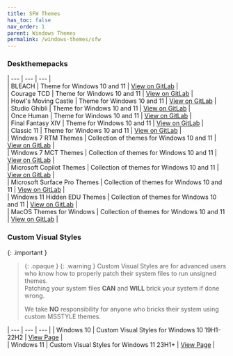 ```yaml
---
title: SFW Themes
has_toc: false
nav_order: 1
parent: Windows Themes
permalink: /windows-themes/sfw
---
```


### Deskthemepacks

| --- | --- | --- |  
| BLEACH | Theme for Windows 10 and 11 | [View on GitLab][BLEACH] |  
| Courage TCD | Theme for Windows 10 and 11 | [View on GitLab][CourageTCD] |  
| Howl's Moving Castle | Theme for Windows 10 and 11 | [View on GitLab][HMC] |  
| Studio Ghibli | Theme for Windows 10 and 11 | [View on GitLab][StudioGhibli] |  
| Once Human | Theme for Windows 10 and 11 | [View on GitLab][OnceHuman] |  
| Final Fantasy XIV | Theme for Windows 10 and 11 | [View on GitLab][FFXIV] |  
| Classic 11 | Theme for Windows 10 and 11 | [View on GitLab][Classic11] |  
| Windows 7 RTM Themes | Collection of themes for Windows 10 and 11 | [View on GitLab][RTM] |  
| Windows 7 MCT Themes | Collection of themes for Windows 10 and 11 | [View on GitLab][MCT] |  
| Microsoft Copilot Themes | Collection of themes for Windows 10 and 11 | [View on GitLab][MSCopilot] |  
| Microsoft Surface Pro Themes | Collection of themes for Windows 10 and 11 | [View on GitLab][MSSurfacePro] |  
| Windows 11 Hidden EDU Themes | Collection of themes for Windows 10 and 11 | [View on GitLab][EDU] |  
| MacOS Themes for Windows | Collection of themes for Windows 10 and 11 | [View on GitLab][MacOS] |  

### Custom Visual Styles

{: .important }
> {: .opaque }
> {: .warning }
> Custom Visual Styles are for advanced users who know how to properly patch their system files to run unsigned themes.  
> Patching your system files **CAN** and **WILL** brick your system if done wrong.
>
> We take **NO** responsibility for anyone who bricks their system using custom MSSTYLE themes.
 
| --- | --- | --- |
| Windows 10 | Custom Visual Styles for Windows 10 19H1-22H2 | [View Page][Windows10Themes] |  
| Windows 11 | Custom Visual Styles for Windows 11 23H1+ | [View Page][Windows11Themes] |  

<!-- ////////////////////////////////////////////////////////////////////////////////////////////////////////////////////// -->

[Windows10Themes]: /windows-themes/sfw/msstyle/windows-10
[Windows11Themes]: /windows-themes/sfw/msstyle/windows-11

[RTM]: https://gitlab.com/the-back-room/Themes/-/tree/main/Deskthemepacks/SFW/Windows-7-RTM-Themes
[MCT]: https://gitlab.com/the-back-room/Themes/-/tree/main/Deskthemepacks/SFW/Windows-7-MCT-Themes
[Classic11]: https://gitlab.com/the-back-room/Themes/-/tree/main/Deskthemepacks/SFW/Classic-11
[MSCopilot]: https://gitlab.com/the-back-room/Themes/-/tree/main/Deskthemepacks/SFW/Microsoft-Copilot
[MSSurfacePro]: https://gitlab.com/the-back-room/Themes/-/tree/main/Deskthemepacks/SFW/Microsoft-Surface-Pro
[MacOS]: https://gitlab.com/the-back-room/Themes/-/tree/main/Deskthemepacks/SFW/MacOS
[OnceHuman]: https://gitlab.com/the-back-room/Themes/-/tree/main/Deskthemepacks/SFW/Once-Human
[EDU]: https://gitlab.com/the-back-room/Themes/-/tree/main/Deskthemepacks/SFW/Windows-11-Hidden-EDU-Themes
[FFXIV]: https://gitlab.com/the-back-room/Themes/-/tree/main/Deskthemepacks/SFW/FFXIV
[BLEACH]: https://gitlab.com/the-back-room/Themes/-/tree/main/Deskthemepacks/SFW/BLEACH
[CourageTCD]: https://gitlab.com/the-back-room/Themes/-/tree/main/Deskthemepacks/SFW/Courage-TCD
[HMC]: https://gitlab.com/the-back-room/Themes/-/tree/main/Deskthemepacks/SFW/Howls-Moving-Castle
[StudioGhibli]: https://gitlab.com/the-back-room/Themes/-/tree/main/Deskthemepacks/SFW/Studio-Ghibli

<!-- ////////////////////////////////////////////////////////////////////////////////////////////////////////////////////// -->

[WIP]: /WIP

<!-- ////////////////////////////////////////////////////////////////////////////////////////////////////////////////////// -->
